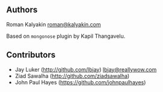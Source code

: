 Authors
-------

Roman Kalyakin <roman@kalyakin.com>

Based on `mongonose` plugin by Kapil Thangavelu.

Contributors
------------
 * Jay Luker (http://github.com/lbjay) <lbjay@reallywow.com>
 * Ziad Sawalha (http://github.com/ziadsawalha) 
 * John Paul Hayes (https://github.com/johnpaulhayes)
